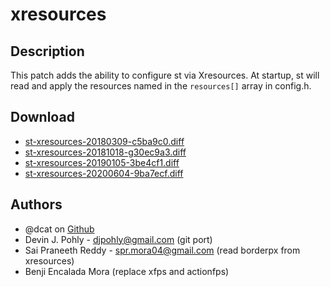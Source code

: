 xresources
==========

Description
-----------
This patch adds the ability to configure st via Xresources.  At startup, st
will read and apply the resources named in the `resources[]` array in config.h.

Download
--------
* [st-xresources-20180309-c5ba9c0.diff](st-xresources-20180309-c5ba9c0.diff)
* [st-xresources-20181018-g30ec9a3.diff](st-xresources-20181018-g30ec9a3.diff)
* [st-xresources-20190105-3be4cf1.diff](st-xresources-20190105-3be4cf1.diff)
* [st-xresources-20200604-9ba7ecf.diff](st-xresources-20200604-9ba7ecf.diff)

Authors
-------
* @dcat on [Github](https://github.com/dcat/st-xresources)
* Devin J. Pohly - <djpohly@gmail.com> (git port)
* Sai Praneeth Reddy - <spr.mora04@gmail.com> (read borderpx from xresources)
* Benji Encalada Mora (replace xfps and actionfps)
